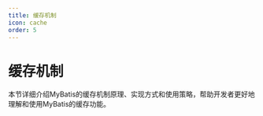 ```yaml
---
title: 缓存机制
icon: cache
order: 5
---
```


# 缓存机制

本节详细介绍MyBatis的缓存机制原理、实现方式和使用策略，帮助开发者更好地理解和使用MyBatis的缓存功能。
